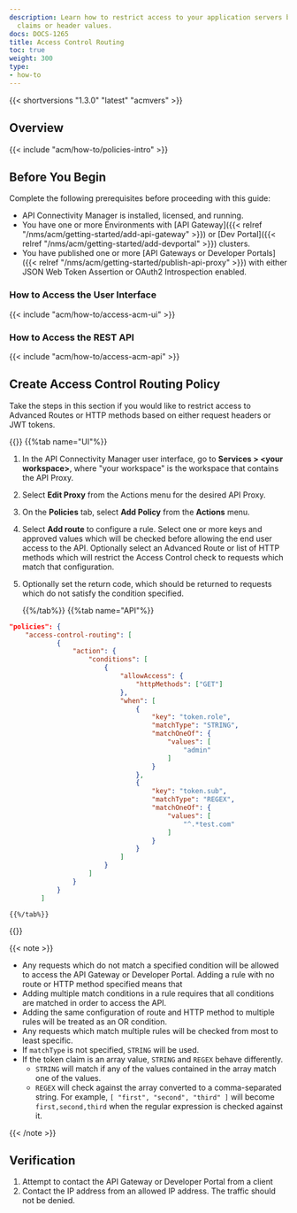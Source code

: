 ```yaml
---
description: Learn how to restrict access to your application servers based on JWT
  claims or header values.
docs: DOCS-1265
title: Access Control Routing
toc: true
weight: 300
type:
- how-to
---
```


{{< shortversions "1.3.0" "latest" "acmvers" >}}

## Overview

{{< include "acm/how-to/policies-intro" >}}

## Before You Begin

Complete the following prerequisites before proceeding with this guide:

- API Connectivity Manager is installed, licensed, and running.
- You have one or more Environments with [API Gateway]({{< relref "/nms/acm/getting-started/add-api-gateway" >}}) or [Dev Portal]({{< relref "/nms/acm/getting-started/add-devportal" >}}) clusters.
- You have published one or more [API Gateways or Developer Portals]({{< relref "/nms/acm/getting-started/publish-api-proxy" >}}) with either JSON Web Token Assertion or OAuth2 Introspection enabled.

### How to Access the User Interface

{{< include "acm/how-to/access-acm-ui" >}}

### How to Access the REST API

{{< include "acm/how-to/access-acm-api" >}}

## Create Access Control Routing Policy

Take the steps in this section if you would like to restrict access to Advanced Routes or HTTP methods based on either request headers or JWT tokens.

{{<tabs name="add_tls_listener">}}
    {{%tab name="UI"%}}

1. In the API Connectivity Manager user interface, go to **Services > \<your workspace\>**, where "your workspace" is the workspace that contains the API Proxy.
1. Select **Edit Proxy** from the Actions menu for the desired API Proxy.
1. On the **Policies** tab, select **Add Policy** from the **Actions** menu.
1. Select **Add route** to configure a rule. Select one or more keys and approved values which will be checked before allowing the end user access to the API. Optionally select an Advanced Route or list of HTTP methods which will restrict the Access Control check to requests which match that configuration.
1. Optionally set the return code, which should be returned to requests which do not satisfy the condition specified.


    {{%/tab%}}
    {{%tab name="API"%}}

```json
"policies": {
    "access-control-routing": [
            {
                "action": {
                    "conditions": [
                        {
                            "allowAccess": {
                                "httpMethods": ["GET"]
                            },
                            "when": [
                                {
                                    "key": "token.role",
                                    "matchType": "STRING",
                                    "matchOneOf": {
                                        "values": [
                                            "admin"
                                        ]
                                    }
                                },
                                {
                                    "key": "token.sub",
                                    "matchType": "REGEX",
                                    "matchOneOf": {
                                        "values": [
                                            "^.*test.com"
                                        ]
                                    }
                                }
                            ]
                        }
                    ]
                }
            }
        ]
```

    {{%/tab%}}
{{</tabs>}}

{{< note >}}

- Any requests which do not match a specified condition will be allowed to access the API Gateway or Developer Portal. Adding a rule with no route or HTTP method specified means that
- Adding multiple match conditions in a rule requires that all conditions are matched in order to access the API.
- Adding the same configuration of route and HTTP method to multiple rules will be treated as an OR condition.
- Any requests which match multiple rules will be checked from most to least specific.
- If `matchType` is not specified, `STRING` will be used.
- If the token claim is an array value, `STRING` and `REGEX` behave differently.
  - `STRING` will match if any of the values contained in the array match one of the values.
  - `REGEX` will check against the array converted to a comma-separated string. For example, `[ "first", "second", "third" ]` will become `first,second,third` when the regular expression is checked against it.

{{< /note >}}

## Verification

1. Attempt to contact the API Gateway or Developer Portal from a client
1. Contact the IP address from an allowed IP address. The traffic should not be denied.


